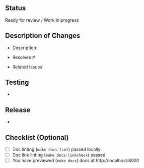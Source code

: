 ## Status
<!-- What state is your PR in? Select one of the following and delete the option that does not apply. -->

Ready for review / Work in progress


## Description of Changes

* Description: 

* Resolves #
<!-- Add an issue number immediately after the # symbol to link to an existing issue report --> 

* Related Issues
<!-- List any other unresolved, but relevant issues that this PR addresses -->


## Testing
<!-- How should the reviewer test this PR? Write out any special testing steps here. -->
*

## Release 
<!-- Any special considerations for release of this change into the stable version of the documentation? -->
* 


## Checklist (Optional)

- [ ] Doc linting (`make docs-lint`) passed locally
- [ ] Doc link linting (`make docs-linkcheck`) passed
- [ ] You have previewed (`make docs`) docs at http://localhost:8000
